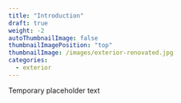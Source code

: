 ```yaml
---
title: "Introduction"
draft: true
weight: -2
autoThumbnailImage: false
thumbnailImagePosition: "top"
thumbnailImage: /images/exterior-renovated.jpg
categories:
  - exterior
---
```


Temporary placeholder text

